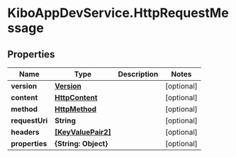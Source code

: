 # KiboAppDevService.HttpRequestMessage

## Properties

Name | Type | Description | Notes
------------ | ------------- | ------------- | -------------
**version** | [**Version**](Version.md) |  | [optional] 
**content** | [**HttpContent**](HttpContent.md) |  | [optional] 
**method** | [**HttpMethod**](HttpMethod.md) |  | [optional] 
**requestUri** | **String** |  | [optional] 
**headers** | [**[KeyValuePair2]**](KeyValuePair2.md) |  | [optional] 
**properties** | **{String: Object}** |  | [optional] 


